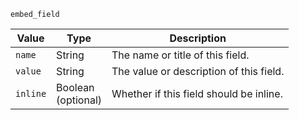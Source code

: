 `embed_field`

| Value    | Type                  | Description                             |
|----------|-----------------------|-----------------------------------------|
| `name`   | String                | The name or title of this field.        |
| `value`  | String                | The value or description of this field. |
| `inline` | Boolean<br>(optional) | Whether if this field should be inline. |